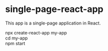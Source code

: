 # single-page-react-app

This app is a single-page application in React.

npx create-react-app my-app <br>
cd my-app <br>
npm start <br>

